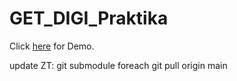 # GET_DIGI_Praktika

Click [here](https://xi72yow.github.io/GET_DIGI_Praktika/Aufg_Netzwerke_ueberarbeitet.html) for Demo.

update ZT: git submodule foreach git pull origin main
